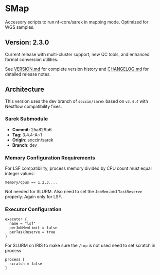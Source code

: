 # SMap

Accessory scripts to run nf-core/sarek in mapping mode. Optimized for WGS samples.

## Version: 2.3.0

Current release with multi-cluster support, new QC tools, and enhanced format conversion utilities.

See [VERSION.md](VERSION.md) for complete version history and [CHANGELOG.md](CHANGELOG.md) for detailed release notes.

## Architecture

This version uses the dev branch of `soccin/sarek` based on `v3.4.4` with Nextflow compatibility fixes.

### Sarek Submodule
- **Commit**: 25a829b6
- **Tag**: 3.4.4-A~1  
- **Origin**: soccin/sarek
- **Branch**: dev

### Memory Configuration Requirements

For LSF compatibility, process memory divided by CPU count must equal integer values:
```
memory/cpus == 1,2,3,...
```
Not needed for SLURM. Also need to set the `JobMem` and `TaskReserve` properly.
Again only for LSF.

### Executor Configuration
```
executor {
  name = "lsf"
  perJobMemLimit = false
  perTaskReserve = true
}
```

For SLURM on IRIS to make sure the `/tmp` is not used need to set
scratch in process
```
process {
  scratch = false 
}